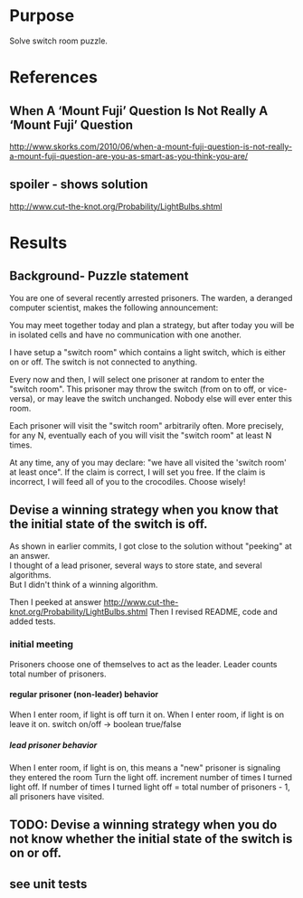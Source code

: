 ﻿# Purpose
Solve switch room puzzle.

# References

## When A ‘Mount Fuji’ Question Is Not Really A ‘Mount Fuji’ Question
http://www.skorks.com/2010/06/when-a-mount-fuji-question-is-not-really-a-mount-fuji-question-are-you-as-smart-as-you-think-you-are/

## spoiler - shows solution
http://www.cut-the-knot.org/Probability/LightBulbs.shtml

# Results

## Background- Puzzle statement
You are one of several recently arrested prisoners.
The warden, a deranged computer scientist, makes the following announcement:

You may meet together today and plan a strategy, but after today you will be in isolated cells and have no communication with one another.

I have setup a "switch room" which contains a light switch, which is either on or off.
The switch is not connected to anything.

Every now and then, I will select one prisoner at random to enter the "switch room".
This prisoner may throw the switch (from on to off, or vice-versa), or may leave the switch unchanged.
Nobody else will ever enter this room.

Each prisoner will visit the "switch room" arbitrarily often.
More precisely, for any N, eventually each of you will visit the "switch room" at least N times.

At any time, any of you may declare: "we have all visited the 'switch room' at least once".
If the claim is correct, I will set you free. If the claim is incorrect, I will feed all of you to the crocodiles. Choose wisely!

## Devise a winning strategy when you know that the initial state of the switch is off.
As shown in earlier commits, I got close to the solution without "peeking" at an answer.  
I thought of a lead prisoner, several ways to store state, and several algorithms.  
But I didn't think of a winning algorithm.  

Then I peeked at answer http://www.cut-the-knot.org/Probability/LightBulbs.shtml
Then I revised README, code and added tests.

### initial meeting
Prisoners choose one of themselves to act as the leader.
Leader counts total number of prisoners.

#### regular prisoner (non-leader) behavior
When I enter room, if light is off turn it on.
When I enter room, if light is on leave it on.
switch on/off -> boolean true/false

##### lead prisoner behavior
When I enter room, if light is on,
    this means a "new" prisoner is signaling they entered the room
    Turn the light off.
    increment number of times I turned light off.
    If number of times I turned light off = total number of prisoners - 1, all prisoners have visited.

## TODO: Devise a winning strategy when you do not know whether the initial state of the switch is on or off.

## see unit tests


